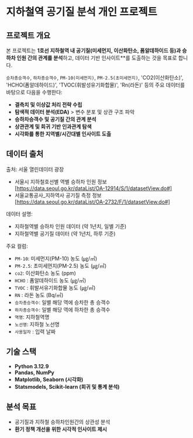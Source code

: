 # 지하철역 공기질 분석 개인 프로젝트

## 프로젝트 개요

본 프로젝트는 **1호선 지하철역 내 공기질(미세먼지, 이산화탄소, 폼알데하이드 등)과 승하차 인원 간의 관계를 분석**하고, 데이터 기반 인사이트**를 도출하는 것을 목표로 합니다.

 `승차총승객수`, `하차총승객수`, `PM-10(미세먼지)`, `PM-2.5(초미세먼지)`, 'CO2(이산화탄소)', 'HCHO(폼알데하이드)', 'TVOC(휘발성유기화합물)', 'Rn(라돈)' 등의 주요 데이터를 바탕으로 다음을 수행한다:

- **결측치 및 이상값 처리 전략 수립**
- **탐색적 데이터 분석(EDA)** > 변수 분포 및 상관 구조 파악
- **승하차승객수 및 공기질 간의 관계 분석**
- **상관관계 및 회귀 기반 인과관계 탐색**
- **시각화를 통한 지역별/시간대별 인사이트 도출**

## 데이터 출처

출처:
서울 열린데이터 광장
- 서울시 지하철호선별 역별 승하차 인원 정보 [https://data.seoul.go.kr/dataList/OA-12914/S/1/datasetView.do#]
- 서울교통공사_지하역사 공기질 측정 정보 [https://data.seoul.go.kr/dataList/OA-2732/F/1/datasetView.do#]

데이터 설명:
- 지하철역별 승하차 인원 데이터 (약 1년치, 일별 기준)
- 지하철역별 공기질 데이터 (약 1년치, 하루 기준)

주요 컬럼:
- `PM-10`: 미세먼지(PM-10) 농도 (㎍/㎥)
- `PM-2.5`: 초미세먼지(PM-2.5) 농도 (㎍/㎥)
- `co2`: 이산화탄소 농도 (ppm)
- `HCHO` : 폼알데하이드 농도 (㎍/㎥)
- `TVOC` : 휘발서유기화합물 농도 (㎍/㎥)
- `RN` : 라돈 농도 (Bq/㎥)
- `승차총승객수`: 일별 해당 역에 승차한 총 승객수
- `하차총승객수`: 일별 해당 역에 하차한 총 승객수
- `역명`: 지하철역명
- `노선명`: 지하철 노선명
- `사용일자` : 입력 날짜

## 기술 스택

- **Python 3.12.9**
- **Pandas, NumPy**
- **Matplotlib, Seaborn (시각화)**
- **Statsmodels, Scikit-learn (회귀 및 통계 분석)**

## 분석 목표

- 공기질과 지하철 승하차인원간의 상관성 분석
- **환기 정책 개선을 위한 시각적 인사이트 제시**
